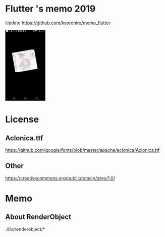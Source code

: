 # Flutter 's memo 2019

Update https://github.com/kyorohiro/memo_flutter

![SampleImage](demo.gif "Sample")

# License
## Aclonica.ttf
https://github.com/google/fonts/blob/master/apache/aclonica/Aclonica.ttf

## Other
https://creativecommons.org/publicdomain/zero/1.0/


# Memo
## About RenderObject
./lib/renderobject/*
